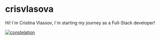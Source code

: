 ﻿# crisvlasova
Hi! I´m Cristina Vlassov, I´m starting my journey as a Full-Stack developer!

<a href='https://github.com/crisvlasova' alt='profile'> <img src='https://img.icons8.com/external-filled-outline-berkahicon/344/external-Constellation-astronomy-filled-outline-berkahicon.png' alt='constelation' /> </a>
